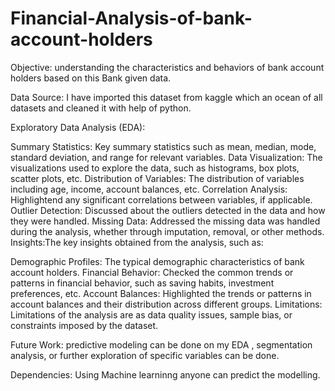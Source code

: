 # Financial-Analysis-of-bank-account-holders
Objective: understanding the characteristics and behaviors of bank account holders based on this Bank given data.

Data Source: I have imported this dataset from kaggle which an ocean of all datasets and cleaned it with help of python.

Exploratory Data Analysis (EDA):

Summary Statistics: Key summary statistics such as mean, median, mode, standard deviation, and range for relevant variables.
Data Visualization: The visualizations used to explore the data, such as histograms, box plots, scatter plots, etc.
Distribution of Variables: The distribution of variables including age, income, account balances, etc.
Correlation Analysis: Highlightend any significant correlations between variables, if applicable.
Outlier Detection: Discussed about the outliers detected in the data and how they were handled.
Missing Data: Addressed the missing data was handled during the analysis, whether through imputation, removal, or other methods.
Insights:The key insights obtained from the analysis, such as:

Demographic Profiles: The typical demographic characteristics of bank account holders.
Financial Behavior: Checked the common trends or patterns in financial behavior, such as saving habits, investment preferences, etc.
Account Balances: Highlighted the trends or patterns in account balances and their distribution across different groups.
Limitations: Limitations of the analysis are as data quality issues, sample bias, or constraints imposed by the dataset.

Future Work:  predictive modeling can be done on my EDA , segmentation analysis, or further exploration of specific variables can be done.

Dependencies: Using Machine learninng anyone can predict the modelling.
